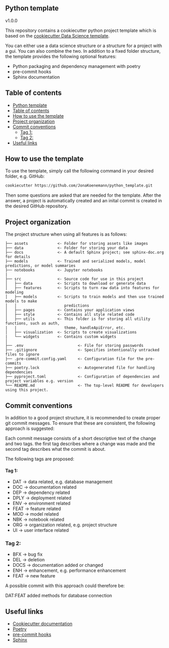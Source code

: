 ## Python template

v1.0.0

This repository contains a cookiecutter python project template which is based on the
 [cookiecutter Data Science template](https://drivendata.github.io/cookiecutter-data-science/).

You can either use a data science structure or a structure for a project with a gui. You can also combine the two.
In addition to a fixed folder structure, the template provides the following optional features:
- Python packaging and dependency management with poetry
- pre-commit hooks
- Sphinx documentation

## Table of contents
- [Python template](#python-template)
- [Table of contents](#table-of-contents)
- [How to use the template](#how-to-use-the-template)
- [Project organization](#project-organization)
- [Commit conventions](#commit-conventions)
    - [Tag 1:](#tag-1)
  - [Tag 2:](#tag-2)
- [Useful links](#useful-links)

## How to use the template

To use the template, simply call the following command in your desired folder, e.g. GitHub:

```sh
cookiecutter https://github.com/JonaKoenemann/python_template.git
```
Then some questions are asked that are needed for the template. After the answer, a project is automatically created and an inital commit is created in the desired GitHub repository.

## Project organization

The project structure when using all features is as follows:

    ├── assets             <- Folder for storing assets like images
    ├── data               <- Folder for storing your data
    ├── docs               <- A default Sphinx project; see sphinx-doc.org for details
    ├── models             <- Trained and serialized models, model predictions, or model summaries
    ├── notebooks          <- Jupyter notebooks
    |
    ├── src                <- Source code for use in this project
    │   ├── data           <- Scripts to download or generate data
    │   ├── features       <- Scripts to turn raw data into features for modeling
    │   ├── models         <- Scripts to train models and then use trained models to make
    │   │                     predictions
    │   ├── pages          <- Contains your application views
    │   ├── style          <- Contains all style related code
    │   ├── utils          <- This folder is for storing all utility functions, such as auth,
    |   |                     theme, handleApiError, etc.
    │   ├── visualization  <- Scripts to create visualizations
    |   └── widgets        <- Contains custom widgets
    │
    ├── .env                        <- File for storing passwords
    ├── .gitignore                  <- Specifies intentionally untracked files to ignore
    ├── .pre-commit.config.yaml     <- Configuration file for the pre-commits
    ├── poetry.lock                 <- Autogenerated file for handling dependencies
    ├── pyproject.toml              <- Configuration of dependencies and project variables e.g. version
    └── README.md                   <- The top-level README for developers using this project.


## Commit conventions

In addition to a good project structure, it is recommended to create proper git commit messages. To ensure that these are consistent, the following approach is suggested:

Each commit message consists of a short descriptive text of the change and two tags. the first tag describes where a change was made and the second tag describes what the commit is about.

The following tags are proposed:

#### Tag 1:

- DAT   -> data related, e.g. database management
- DOC   -> documentation related
- DEP   -> dependency related
- DPLY  -> deployment related
- ENV   -> environment related
- FEAT  -> feature related
- MOD   -> model related
- NBK   -> notebook related
- ORG   -> organization related, e.g. project structure
- UI    -> user interface related

### Tag 2:

- BFX   -> bug fix
- DEL   -> deletion
- DOCS  -> documentation added or changed
- ENH   -> enhancement, e.g. performance enhancement
- FEAT  -> new feature

A possible commit with this approach could therefore be:

DAT:FEAT added methods for database connection

## Useful links

- [Cookiecutter documentation](https://cookiecutter.readthedocs.io/_/downloads/en/stable/pdf/)
- [Poetry](https://python-poetry.org/)
- [pre-commit hooks](https://pre-commit.com/)
- [Sphinx](https://www.sphinx-doc.org/en/master/)
